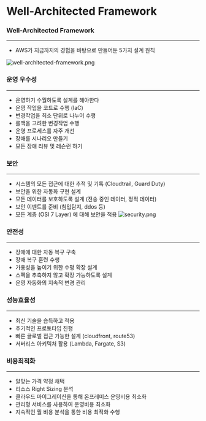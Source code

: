# Well-Architected Framework

### Well-Architected Framework

---

- AWS가 지금까지의 경험을 바탕으로 만들어둔 5가지 설계 원칙

![well-architected-framework.png](https://www.notion.so/image/https%3A%2F%2Fs3-us-west-2.amazonaws.com%2Fsecure.notion-static.com%2F50cbf501-7f6a-45cb-abbf-5cf288d079ee%2FUntitled.png?table=block&id=90b2b630-a5d1-4810-ac36-ee3ea8942ea2&spaceId=ca1f5917-2d21-4982-9954-5f23844805f2&width=2000&userId=467b3a39-e763-4668-abf0-2feb9074a9e6&cache=v2)

### 운영 우수성

---

- 운영하기 수월하도록 설계를 해야한다
- 운영 작업을 코드로 수행 (IaC)
- 변경작업을 최소 단위로 나누어 수행
- 롤백을 고려한 변경작업 수행
- 운영 프로세스를 자주 개선
- 장애를 시나리오 만들기
- 모든 장애 리뷰 및 레슨런 하기

### 보안

---

- 시스템의 모든 접근에 대한 추적 및 기록 (Cloudtrail, Guard Duty)
- 보안을 위한 자동화 구현 설계
- 모든 데이터를 보호하도록 설계 (전송 중인 데이터, 정적 데이터)
- 보안 이벤트를 준비 (침입탐지, ddos 등)
- 모든 계층 (OSI 7 Layer) 에 대해 보안을 적용
![security.png](https://www.notion.so/image/https%3A%2F%2Fs3-us-west-2.amazonaws.com%2Fsecure.notion-static.com%2F8d264176-6ce0-4d96-a68c-5aa905e2906a%2FUntitled.png?table=block&id=2b05e0ea-e0af-4532-bb99-d2409d693453&spaceId=ca1f5917-2d21-4982-9954-5f23844805f2&width=2000&userId=467b3a39-e763-4668-abf0-2feb9074a9e6&cache=v2)

### 안전성

---

- 장애에 대한 자동 복구 구축
- 장애 복구 훈련 수행
- 가용성을 높이기 위한 수평 확장 설계
- 스펙을 추측하지 않고 확장 가능하도록 설계
- 운영 자동화의 지속적 변경 관리

### 성능효율성

---

- 최신 기술을 습득하고 적용
- 주기적인 프로토타입 진행
- 빠른 글로벌 접근 가능한 설계 (cloudfront, route53)
- 서버리스 아키텍처 활용 (Lambda, Fargate, S3)

### 비용최적화

---

- 알맞는 가격 약정 채택
- 리소스 Right Sizing 분석
- 클라우드 마이그레이션을 통해 온프레미스 운영비용 최소화
- 관리형 서비스를 사용하여 운영비용 최소화
- 지속적인 월 비용 분석을 통한 비용 최적화 수행
